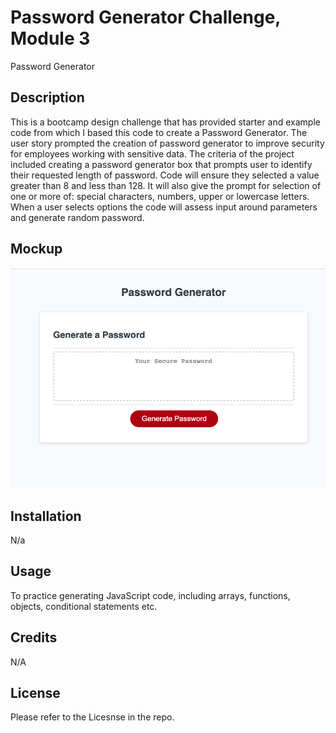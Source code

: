 # Password Generator Challenge, Module 3

Password Generator

## Description
This is a bootcamp design challenge that has provided starter and example code from which I based this code to create a Password Generator. The user story prompted the creation of password generator to improve security for employees working with sensitive data. The criteria of the project included creating a password generator box that prompts user to identify their requested length of password. Code will ensure they selected a value greater than 8 and less than 128. It will also give the prompt for selection of one or more of: special characters, numbers, upper or lowercase letters. When a user selects options the code will assess input around parameters and generate random password. 


## Mockup

![Mockup of Password Generator](passwordgen.png)


## Installation
N/a

## Usage
To practice generating JavaScript code, including arrays, functions, objects, conditional statements etc. 

## Credits

N/A

## License 

Please refer to the Licesnse in the repo. 